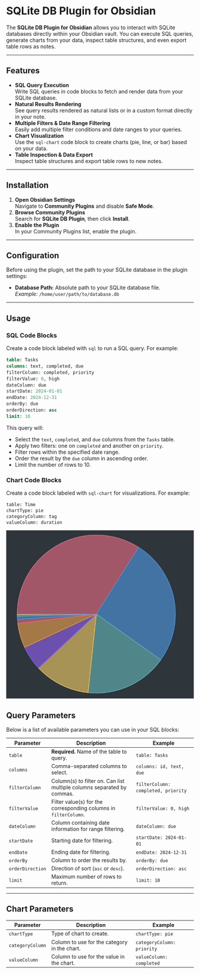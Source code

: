 # SQLite DB Plugin for Obsidian

The **SQLite DB Plugin for Obsidian** allows you to interact with SQLite databases directly within your Obsidian vault. You can execute SQL queries, generate charts from your data, inspect table structures, and even export table rows as notes.

---

## Features

- **SQL Query Execution**  
  Write SQL queries in code blocks to fetch and render data from your SQLite database.
- **Natural Results Rendering**  
  See query results rendered as natural lists or in a custom format directly in your note.
- **Multiple Filters & Date Range Filtering**  
  Easily add multiple filter conditions and date ranges to your queries.
- **Chart Visualization**  
  Use the `sql-chart` code block to create charts (pie, line, or bar) based on your data.
- **Table Inspection & Data Export**  
  Inspect table structures and export table rows to new notes.

---

## Installation

1. **Open Obsidian Settings**  
  Navigate to **Community Plugins** and disable **Safe Mode**.
2. **Browse Community Plugins**  
  Search for **SQLite DB Plugin**, then click **Install**.
3. **Enable the Plugin**  
  In your Community Plugins list, enable the plugin.

---

## Configuration

Before using the plugin, set the path to your SQLite database in the plugin settings:
- **Database Path:** Absolute path to your SQLite database file.  
  _Example:_ `/home/user/path/to/database.db`

---

## Usage

### SQL Code Blocks

Create a code block labeled with `sql` to run a SQL query. For example:

```sql
table: Tasks
columns: text, completed, due
filterColumn: completed, priority
filterValue: 0, high
dateColumn: due
startDate: 2024-01-01
endDate: 2024-12-31
orderBy: due
orderDirection: asc
limit: 10
```

This query will:

- Select the `text`, `completed`, and `due` columns from the `Tasks` table.
- Apply two filters: one on `completed` and another on `priority`.
- Filter rows within the specified date range.
- Order the result by the `due` column in ascending order.
- Limit the number of rows to 10.

### Chart Code Blocks

Create a code block labeled with `sql-chart` for visualizations. For example:

```sql-chart
table: Time
chartType: pie
categoryColumn: tag
valueColumn: duration
```

![Pie Chart](./assets/pie-chart.png)

## Query Parameters

Below is a list of available parameters you can use in your SQL blocks:

| Parameter       | Description                                                         | Example                           |
| --------------- | ------------------------------------------------------------------- | --------------------------------- |
| `table`         | **Required.** Name of the table to query.                           | `table: Tasks`                    |
| `columns`       | Comma-separated columns to select.                                  | `columns: id, text, due`            |
| `filterColumn`  | Column(s) to filter on. Can list multiple columns separated by commas.| `filterColumn: completed, priority` |
| `filterValue`   | Filter value(s) for the corresponding columns in `filterColumn`.      | `filterValue: 0, high`              |
| `dateColumn`    | Column containing date information for range filtering.             | `dateColumn: due`                 |
| `startDate`     | Starting date for filtering.                                          | `startDate: 2024-01-01`             |
| `endDate`       | Ending date for filtering.                                            | `endDate: 2024-12-31`               |
| `orderBy`       | Column to order the results by.                                       | `orderBy: due`                    |
| `orderDirection`| Direction of sort (`asc` or `desc`).                                  | `orderDirection: asc`             |
| `limit`         | Maximum number of rows to return.                                     | `limit: 10`                       |

---

## Chart Parameters

| Parameter       | Description                                                         | Example                           |
| --------------- | ------------------------------------------------------------------- | --------------------------------- |
| `chartType`     | Type of chart to create.                                           | `chartType: pie`                    |
| `categoryColumn`| Column to use for the category in the chart.                      | `categoryColumn: priority`         |
| `valueColumn`   | Column to use for the value in the chart.                          | `valueColumn: completed`            |
